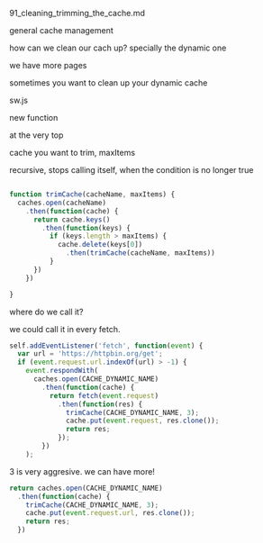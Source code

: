 91_cleaning_trimming_the_cache.md

general cache management

how can we clean our cach up?
specially the dynamic one

 we have more pages

 sometimes you want to clean up your dynamic cache

 sw.js

 new function

 at the very top

cache you want to trim, maxItems

recursive, stops calling itself, when the condition is no longer true

```js

function trimCache(cacheName, maxItems) {
  caches.open(cacheName)
    .then(function(cache) {
      return cache.keys()
        .then(function(keys) {
          if (keys.length > maxItems) {
            cache.delete(keys[0])
              .then(trimCache(cacheName, maxItems))
          }
      })
    })

}
```

where do we call it?

we could call it in every fetch.

```js
self.addEventListener('fetch', function(event) {
  var url = 'https://httpbin.org/get';
  if (event.request.url.indexOf(url) > -1) {
    event.respondWith(
      caches.open(CACHE_DYNAMIC_NAME)
        .then(function(cache) {
          return fetch(event.request)
            .then(function(res) {
              trimCache(CACHE_DYNAMIC_NAME, 3);
              cache.put(event.request, res.clone());
              return res;
            });
        })
    );
```

3 is very aggresive. we can have more!

```js
return caches.open(CACHE_DYNAMIC_NAME)
  .then(function(cache) {
    trimCache(CACHE_DYNAMIC_NAME, 3);
    cache.put(event.request.url, res.clone());
    return res;
  })
```
















































